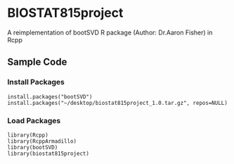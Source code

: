 # BIOSTAT815project
A reimplementation of bootSVD R package (Author: Dr.Aaron Fisher) in Rcpp

## Sample Code
### Install Packages 
```
install.packages("bootSVD")
install.packages("~/desktop/biostat815project_1.0.tar.gz", repos=NULL) 
```
### Load Packages
```
library(Rcpp)
library(RcppArmadillo)
library(bootSVD)
library(biostat815project)
```
